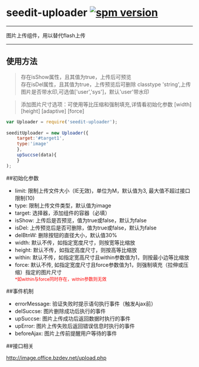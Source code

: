 # seedit-uploader [![spm version](http://spmjs.io/badge/seedit-uploader)](http://spmjs.io/package/seedit-uploader)

---

图片上传组件，用以替代flash上传

---

## 使用方法
>存在isShow属性，且其值为true，上传后可预览  
>存在isDel属性，且其值为true，上传预览后可删除
>classtype 'string',上传图片是否带水印,可选值['user','sys']，默认'user'带水印

>添加图片尺寸选项：可使用等比压缩和强制填充,详情看初始化参数 [width] [height] [adaptive] [force]

```javascript
var Uploader = require('seedit-uploader');
	
seeditUploader = new Uploader({
	target:'#target1',
	type:'image'
	},
	upSuccse(data){
	}
);
```

##初始化参数

+ limit:    限制上传文件大小（IE无效)，单位为M，默认值为3, 最大值不超过接口限制(10)
+ type:     限制上传文件类型，默认值为image
+ target:   选择器，添加组件的容器（必填）
+ isShow:   上传后是否预览，值为true或false，默认为false
+ isDel:    上传预览后是否可删除，值为true或false，默认为false
+ delBtnW:  删除按钮的直径大小，默认值30%
+ width:    默认不传，如指定宽度尺寸，则按宽等比缩放
+ height:   默认不传，如指定高度尺寸，则按高等比缩放
+ within: 默认不传，如指定宽高尺寸且within参数值为1，则按最小边等比缩放
+ force:    默认不传, 如指定宽度尺寸且force参数值为1，则强制填充（拉伸或压缩）指定的图片尺寸 <br><span style="font-size: 12px;color:red">*如within与force同时存在，within参数则无效</span>

##事件机制

+ errorMessage: 验证失败时提示语句执行事件（触发Ajax前）
+ delSuccse: 图片删除成功后执行的事件
+ upSuccse: 图片上传成功后返回数据时执行的事件
+ upError: 图片上传失败后返回错误信息时执行的事件
+ beforeAjax: 图片上传前提醒用户等待的事件


##接口相关

http://image.office.bzdev.net/upload.php